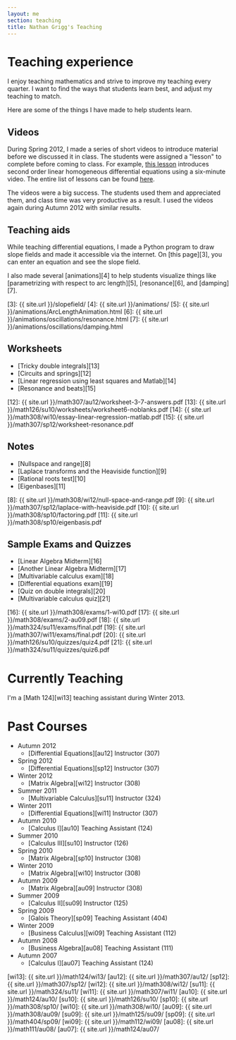 ```yaml
---
layout: me
section: teaching
title: Nathan Grigg's Teaching
---
```


# Teaching experience

I enjoy teaching mathematics and strive to improve my teaching every quarter. I want to find the ways that students learn best, and adjust my teaching to match.

Here are some of the things I have made to help students learn.

## Videos

During Spring 2012, I made a series of short videos to introduce material
before we discussed it in class. The students were assigned a "lesson"
to complete before coming to class. For example,
[this lesson][1] introduces second order linear homogeneous differential equations using a six-minute video. The entire list of lessons can be found
[here][2].

The videos were a big success. The students used them and appreciated them, and class time was very productive as a result. I used the videos again during
Autumn 2012 with similar results.

[1]: {{site.url}}/math307/au12/lessons/4M.html
[2]: {{site.url}}/math307/au12/lessons/

## Teaching aids

While teaching differential equations, I made a Python program
to draw slope fields and made it accessible via the internet.
On [this page][3], you can enter an equation and see the slope field.

I also made several [animations][4] to help students visualize things
like [parametrizing with respect to arc length][5], [resonance][6],
and [damping][7].

[3]: {{ site.url }}/slopefield/
[4]: {{ site.url }}/animations/
[5]: {{ site.url }}/animations/ArcLengthAnimation.html
[6]: {{ site.url }}/animations/oscillations/resonance.html
[7]: {{ site.url }}/animations/oscillations/damping.html

## Worksheets


- [Tricky double integrals][13]
- [Circuits and springs][12]
- [Linear regression using least squares and Matlab][14]
- [Resonance and beats][15]

[12]: {{ site.url }}/math307/au12/worksheet-3-7-answers.pdf
[13]: {{ site.url }}/math126/su10/worksheets/worksheet6-noblanks.pdf
[14]: {{ site.url }}/math308/wi10/essay-linear-regression-matlab.pdf
[15]: {{ site.url }}/math307/sp12/worksheet-resonance.pdf


## Notes

- [Nullspace and range][8]
- [Laplace transforms and the Heaviside function][9]
- [Rational roots test][10]
- [Eigenbases][11]

[8]: {{ site.url }}/math308/wi12/null-space-and-range.pdf
[9]: {{ site.url }}/math307/sp12/laplace-with-heaviside.pdf
[10]: {{ site.url }}/math308/sp10/factoring.pdf
[11]: {{ site.url }}/math308/sp10/eigenbasis.pdf


## Sample Exams and Quizzes

- [Linear Algebra Midterm][16]
- [Another Linear Algebra Midterm][17]
- [Multivariable calculus exam][18]
- [Differential equations exam][19]
- [Quiz on double integrals][20]
- [Multivariable calculus quiz][21]

[16]: {{ site.url }}/math308/exams/1-wi10.pdf
[17]: {{ site.url }}/math308/exams/2-au09.pdf
[18]: {{ site.url }}/math324/su11/exams/final.pdf
[19]: {{ site.url }}/math307/wi11/exams/final.pdf
[20]: {{ site.url }}/math126/su10/quizzes/quiz4.pdf
[21]: {{ site.url }}/math324/su11/quizzes/quiz6.pdf


# Currently Teaching

I'm a [Math 124][wi13] teaching assistant during Winter 2013.


# Past Courses

- Autumn 2012
    - [Differential Equations][au12] Instructor (307)
- Spring 2012
    - [Differential Equations][sp12] Instructor (307)
- Winter 2012
	- [Matrix Algebra][wi12] Instructor (308)
- Summer 2011
	- [Multivariable Calculus][su11] Instructor (324)
- Winter 2011
	- [Differential Equations][wi11] Instructor (307)
- Autumn 2010
	- [Calculus I][au10] Teaching Assistant (124)
- Summer 2010
	- [Calculus III][su10] Instructor (126)
- Spring 2010
	- [Matrix Algebra][sp10] Instructor (308)
- Winter 2010
	- [Matrix Algebra][wi10] Instructor (308)
- Autumn 2009
	- [Matrix Algebra][au09] Instructor (308)
- Summer 2009
	- [Calculus II][su09] Instructor (125)
- Spring 2009
	- [Galois Theory][sp09] Teaching Assistant (404)
- Winter 2009
	- [Business Calculus][wi09] Teaching Assistant (112)
- Autumn 2008
	- [Business Algebra][au08] Teaching Assistant (111)
- Autumn 2007
	- [Calculus I][au07] Teaching Assistant (124)

[wi13]: {{ site.url }}/math124/wi13/
[au12]: {{ site.url }}/math307/au12/
[sp12]: {{ site.url }}/math307/sp12/
[wi12]: {{ site.url }}/math308/wi12/
[su11]: {{ site.url }}/math324/su11/
[wi11]: {{ site.url }}/math307/wi11/
[au10]: {{ site.url }}/math124/au10/
[su10]: {{ site.url }}/math126/su10/
[sp10]: {{ site.url }}/math308/sp10/
[wi10]: {{ site.url }}/math308/wi10/
[au09]: {{ site.url }}/math308/au09/
[su09]: {{ site.url }}/math125/su09/
[sp09]: {{ site.url }}/math404/sp09/
[wi09]: {{ site.url }}/math112/wi09/
[au08]: {{ site.url }}/math111/au08/
[au07]: {{ site.url }}/math124/au07/


